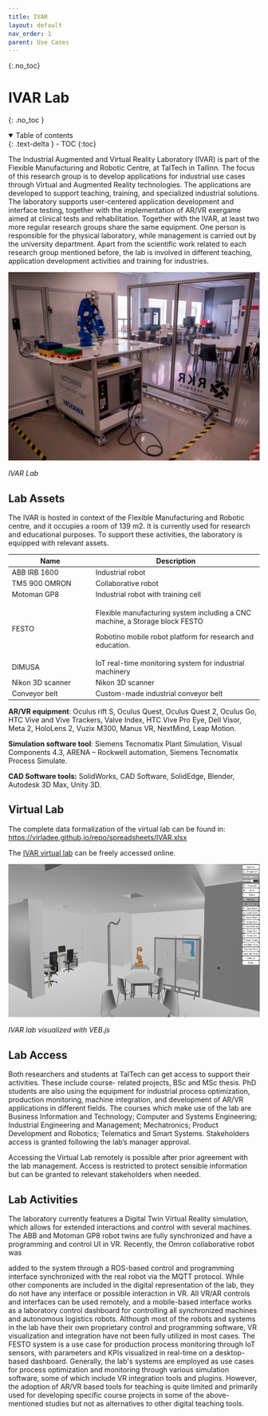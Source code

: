 ```yaml
---
title: IVAR
layout: default
nav_order: 1
parent: Use Cases
---
```


{:.no_toc}
# IVAR Lab

{: .no_toc }
<details open markdown="block">
  <summary>
    Table of contents
  </summary>
  {: .text-delta }
- TOC
{:toc}
</details>

The Industrial Augmented and Virtual Reality Laboratory (IVAR) is part
of the Flexible Manufacturing and Robotic Centre, at TalTech in Tallinn. The
focus of this research group is to develop applications for industrial
use cases through Virtual and Augmented Reality technologies. The
applications are developed to support teaching, training, and
specialized industrial solutions. The laboratory supports
user-centered application development and interface testing, together
with the implementation of AR/VR exergame aimed at clinical tests and
rehabilitation. Together with the IVAR, at least two more regular
research groups share the same equipment. One person is responsible
for the physical laboratory, while management is carried out by the
university department. Apart from the scientific work related to each
research group mentioned before, the lab is involved in different
teaching, application development activities and training for
industries.

<img src="images/UC_IVAR/IVAR_Lab.jpg"
style="width:6.5in" />

*IVAR Lab*

## Lab Assets

The IVAR is hosted in context of the Flexible Manufacturing and
Robotic centre, and it occupies a room of 139 m2. It is currently used
for research and educational purposes. To support these activities,
the laboratory is equipped with relevant assets.

<table>
<colgroup>
<col style="width: 20%" />
<col style="width: 40%" />
</colgroup>
<thead>
<tr class="header">
<th><strong>Name</strong></th>
<th><strong>Description</strong></th>
</tr>
</thead>
<tbody>
<tr class="odd">
<td>ABB IRB 1600</td>
<td>Industrial robot</td>
</tr>
<tr class="even">
<td>TM5 900 OMRON</td>
<td>Collaborative robot</td>
</tr>
<tr class="odd">
<td>Motoman GP8</td>
<td>Industrial robot with training cell</td>
</tr>
<tr class="even">
<td>FESTO</td>
<td><p>Flexible manufacturing system including a CNC machine, a Storage
block FESTO</p>
<p>Robotino mobile robot platform for research and education.</p></td>
</tr>
<tr class="odd">
<td>DIMUSA</td>
<td>IoT real-time monitoring system for industrial machinery</td>
</tr>
<tr class="even">
<td>Nikon 3D scanner</td>
<td>Nikon 3D scanner</td>
</tr>
<tr class="odd">
<td>Conveyor belt</td>
<td>Custom-made industrial conveyor belt</td>
</tr>
</tbody>
</table>

**AR/VR equipment**: Oculus rift S, Oculus Quest, Oculus Quest 2, Oculus
Go, HTC Vive and Vive Trackers, Valve Index, HTC Vive Pro Eye, Dell
Visor, Meta 2, HoloLens 2, Vuzix M300, Manus VR, NextMind, Leap Motion.

**Simulation software tool**: Siemens Tecnomatix Plant Simulation, Visual
Components 4.3, ARENA – Rockwell automation, Siemens Tecnomatix Process Simulate.

**CAD Software tools:** SolidWorks, CAD Software, SolidEdge, Blender, Autodesk
3D Max, Unity 3D.


## Virtual Lab

The complete data formalization of the virtual lab can be found in:
<https://virladee.github.io/repo/spreadsheets/IVAR.xlsx>

The [IVAR virtual lab](http://virladee.github.io/repo/scenes/IVAR/IVAR.html) can be freely accessed online.

<img src="images/UC_IVAR/image1.png"
style="width:6.69306in;height:3.20764in" />

*IVAR lab visualized with VEB.js*

## Lab Access

Both researchers and students at TalTech can get access to support their activities. These include course- related projects, BSc and MSc thesis. PhD students are also using the equipment for industrial process optimization, production monitoring, machine integration, and development of AR/VR applications in different fields. The courses which make use of the lab are Business Information and Technology; Computer and Systems Engineering; Industrial Engineering and Management; Mechatronics; Product Development and Robotics; Telematics and Smart Systems. Stakeholders access is granted following the lab’s manager approval.

Accessing the Virtual Lab remotely is possible after prior agreement with the lab management. Access is restricted to protect sensible information but can be granted to relevant stakeholders when needed.


## Lab Activities

The laboratory currently features a Digital Twin Virtual Reality simulation, which allows for extended interactions and control with several machines. The ABB and Motoman GP8 robot twins are fully synchronized and have a programming and control UI in VR. Recently, the Omron collaborative robot  was
 
added to the system through a ROS-based control and programming interface synchronized with the real robot via the MQTT protocol. While other components are included in the digital representation of the lab, they do not have any interface or possible interaction in VR. All VR/AR controls and interfaces can be used remotely, and a mobile-based interface works as a laboratory control dashboard for controlling all synchronized machines and autonomous logistics robots. Although most of the robots and systems in the lab have their own proprietary control and programming software, VR visualization and integration have not been fully utilized in most cases.
The FESTO system is a use case for production process monitoring through IoT sensors, with parameters and KPIs visualized in real-time on a desktop-based dashboard. Generally, the lab's systems are employed as use cases for process optimization and monitoring through various simulation software, some of which include VR integration tools and plugins. However, the adoption of AR/VR based tools for teaching is quite limited and primarily used for developing specific course projects in some of the above-mentioned studies but not as alternatives to other digital teaching tools.

